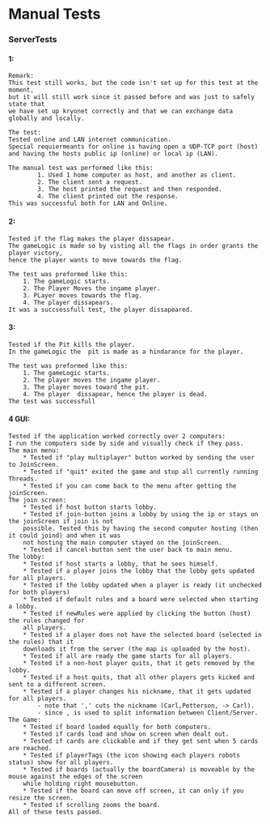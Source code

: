 # Manual Tests
### ServerTests
#### 1:
    Remark:
    This test still works, but the code isn't set up for this test at the moment,
    but it will still work since it passed before and was just to safely state that
    we have set up kryonet correctly and that we can exchange data globally and locally.
    
    The test:
    Tested online and LAN internet communication.
    Special requiermeants for online is having open a UDP-TCP port (host)
    and having the hosts public ip (online) or local ip (LAN).
    
    The manual test was performed like this: 
            1. Used 1 home computer as host, and another as client. 
            2. The client sent a request. 
            3. The host printed the request and then responded. 
            4. The client printed out the response. 
    This was successful both for LAN and Online.
    
#### 2:
    Tested if the flag makes the player dissapear.
    The gameLogic is made so by visting all the flags in order grants the player victory, 
    hence the player wants to move towards the flag.
    
    The test was preformed like this:
        1. The gameLogic starts.
        2. The Player Moves the ingame player.
        3. PLayer moves towards the flag.
        4. The player dissapears.
    It was a succsessfull test, the player dissapeared.

#### 3:
    Tested if the Pit kills the player.
    In the gameLogic the  pit is made as a hindarance for the player.
    
    The test was preformed like this:
        1. The gameLogic starts.
        2. The player moves the ingame player.
        3. The player moves toward the pit.
        4. The player  dissapear, hence the player is dead.
    The test was successfull

#### 4 GUI:
    Tested if the application worked correctly over 2 computers:
    I run the computers side by side and visually check if they pass.
    The main menu:
        * Tested if "play multiplayer" button worked by sending the user to JoinScreen.
        * Tested if "quit" exited the game and stop all currently running Threads.
        * Tested if you can come back to the menu after getting the joinScreen.
    The join screen:
        * Tested if host button starts lobby.
        * Tested if join-button joins a lobby by using the ip or stays on the joinScreen if join is not
        possible. Tested this by having the second computer hosting (then it could joind) and when it was
        not hosting the main computer stayed on the joinScreen.
        * Tested if cancel-button sent the user back to main menu.
    The lobby:
        * Tested if host starts a lobby, that he sees himself.
        * Tested if a player joins the lobby that the lobby gets updated for all players.
        * Tested if the lobby updated when a player is ready (it unchecked for both players)
        * Tested if default rules and a board were selected when starting a lobby.
        * Tested if newRules were applied by clicking the button (host) the rules changed for  
        all players.
        * Tested if a player does not have the selected board (selected in the rules) that it  
        downloads it from the server (the map is uploaded by the host). 
        * Tested if all are ready the game starts for all players.
        * Tested if a non-host player quits, that it gets removed by the lobby.
        * Tested if a host quits, that all other players gets kicked and sent to a different screen.
        * Tested if a player changes his nickname, that it gets updated for all players.
            - note that ',' cuts the nickname (Carl,Petterson, -> Carl).
            - since , is used to split information between Client/Server.
    The Game:
        * Tested if board loaded equally for both computers.
        * Tested if cards load and show on screen when dealt out.
        * Tested if cards are clickable and if they get sent when 5 cards are reached.
        * Tested if playerTags (the icon showing each players robots status) show for all players.
        * Tested if boards (actually the boardCamera) is moveable by the mouse against the edges of the screen
        while holding right mousebutton.
        * Tested if the board can move off screen, it can only if you resize the screen.
        * Tested if scrolling zooms the board.
    All of these tests passed.
        